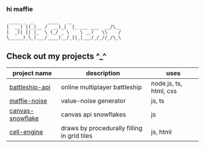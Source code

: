 ### hi maffie
```
 ____ _  _     ____   __
|  __) |(_)__ /  __)_|  |_ ___ ___  __/\__
|  _)| || |_  \ (_/ _ \    \ __)   \\    /
\_____)_\_(___/____)__/_||_|___/_/_//_/\_\
```

## Check out my projects ^_^
| project name | description | uses |
|-|-|-|
| [battleship-api](https://github.com/maffiemaffie/battleship-api) | online multiplayer battleship | node.js, ts, html, css |
| [maffie-noise](https://github.com/maffiemaffie/maffie-noise) | value-noise generator | js, ts |
| [canvas-snowflake](https://github.com/maffiemaffie/canvas-snowflake) | canvas api snowflakes | js |
| [cell-engine](https://github.com/maffiemaffie/fire-cell-engine) | draws by procedurally filling in grid tiles | js, html |
